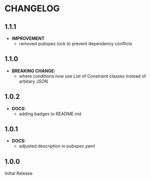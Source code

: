 # CHANGELOG

## 1.1.1
 - **IMPROVEMENT**
    - removed pubspec.lock to prevent dependency conflicts
    
## 1.1.0
 - **BREAKING CHANGE:**
   - where conditions now use List of Constraint classes instead of arbitary JSON

## 1.0.2
 - **DOCS:** 
    - adding badges to README.md

## 1.0.1
 - **DOCS:** 
    - adjusted description in pubspec.yaml

## 1.0.0
Initial Release